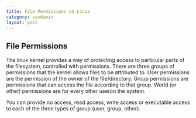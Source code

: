 ```yaml
---
title: File Permissions on Linux
category: sysdamin
layout: post
---
```


## File Permissions
The linux kernel provides a way of protecting access to particular parts of the filesystem, controlled with permissions. There are three groups of permissions that the kernel allows files to be attributed to. User permissions are the permission of the owner of the file/directory. Group permissions are permissions that can access the file according to that group. World (or other) permissions are for every other useron the system.

You can provide no access, read access, write access or executable access to each of the three types of group (user, group, other). 